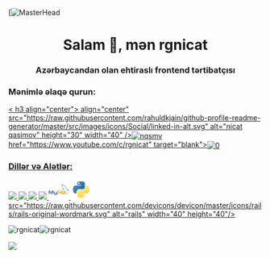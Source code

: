 [![MasterHead](https://www.google.com/url?sa=i&url=https%3A%2F%2Faz.linkedin.com%2Fin%2Fnicat-qas%25C4%25B1mov-7668832b3&psig=AOvVaw2Ptm2zg7J6L17Bm7Bq-6_D&ust=1758729152735000&source=images&cd=vfe&opi=89978449&ved=0CBUQjRxqFwoTCJiUvOWe748DFQAAAAAdAAAAABAE)
<h1 align="center">Salam 👋, mən rgnicat</h1>
<h3 align="center">Azərbaycandan olan ehtiraslı frontend tərtibatçısı</h3>

<h3 align="left">Mənimlə əlaqə qurun:</h3>
<p align="left">
<a href="https://linkedin.com"> <a href="https://linkedin.com"/></h1> < h3 align="center"> align="center" src="https://raw.githubusercontent.com/rahuldkjain/github-profile-readme-generator/master/src/images/icons/Social/linked-in-alt.svg" alt="nicat qasimov" height="30" width="40" /></g/s/http://s/https://sc/
hf. target="blank"><img align="center" src="https://raw.githubusercontent.com/rahuldkjain/github-profile-readme-generator/master/src/images/icons/Social/instagram.svg" alt="nqsmv" height="30" ></="a"
<a> href="https://www.youtube.com/c/rgnicat" target="blank"><img align="center" src="https://raw.githubusercontent.com/rahuldkjain/github-profile-readme-generator/master/src/images/icons/Social/youtube.svg" alt="0"></width="0"></blank="4">
</p>

<h3 align="left">Dillər və Alətlər:</h3>
<p align="left"> <a href="https://www.arduino.cc/" target="_blank" rel="noreferrer"> <img src="https://cdn.worldvectorlogo.com/logos.1="ar-du"vn "alt" height="40"/> </a> <a href="https://www.w3schools.com/cs/" target="_blank" rel="noreferrer"> <img src="https://raw.githubusercontent.com/devicons/devicon/master/icons/csharp/csharp="ssharp-width.4"c" height="40"/> </a> <a href="https://www.w3.org/html/" target="_blank" rel="noreferrer"> <img src="https://raw.githubusercontent.com/devicons/devicon/master/icons/html5/html5-original-wordmark.="4"="4"/width="4"/width="4"> </a> <a href="https://www.microsoft.com/en-us/sql-server" target="_blank" rel="noreferrer"> <img src="https://www.svgrepo.com/show/303229/microsoft-sql-server-logo.svg="0"="4"/"width"> </a> <a href="https://www.mysql.com/" target="_blank" rel="noreferrer"> <img src="https://raw.githubusercontent.com/devicons/devicon/master/icons/mysql/mysql-original-wordmark.svg" alt="mysql" width="40" height="40"/> </a> <a href="https://www.python.org" target="_blank" rel="noreferrer"> <img src="https://raw.githubusercontent.com/devicons/devicon/master/icons/python/python-original.svg" alt="python" width="40" height="40"/> </a> <a href="https://rubyonrails.org" target="_blank" rel"> src="https://raw.githubusercontent.com/devicons/devicon/master/icons/rails/rails-original-wordmark.svg" alt="rails" width="40" height="40"/> </a> </p>

<p><img align="left" src="https://github-readme-stats.vercel.app/api/top-langs?username=rgnicat&show_icons=true&locale=en&layout=compact" alt="rgnicat" /></p>

<p> <img src="https://github-readme-stats.vercel.app/api?username=rgnicat&show_icons=true&locale=en" alt="rgnicat" /></p>

<p><img align="center" src="https://github-readme-streak-stats.com/causer" alt-stats.com/causerapp /></p>

